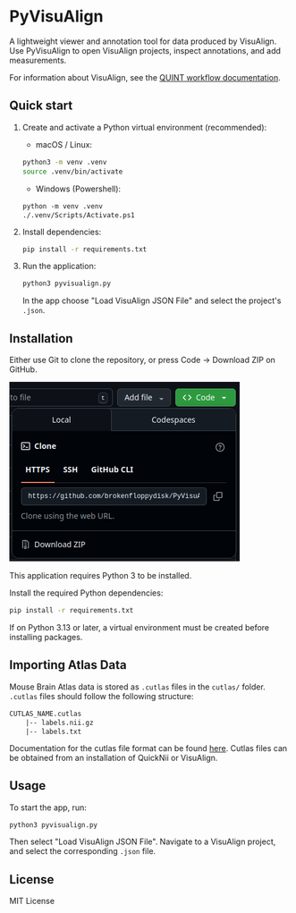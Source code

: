 # PyVisuAlign

A lightweight viewer and annotation tool for data produced by VisuAlign. Use PyVisuAlign to open VisuAlign projects, inspect annotations, and add measurements.

For information about VisuAlign, see the [QUINT workflow documentation](https://www.ebrains.eu/tools/quint-workflow).

## Quick start

1. Create and activate a Python virtual environment (recommended):
    - macOS / Linux:
    ```sh
    python3 -m venv .venv
    source .venv/bin/activate
    ```
    - Windows (Powershell):
    ```
    python -m venv .venv
    ./.venv/Scripts/Activate.ps1
    ```

2. Install dependencies:
   ```sh
   pip install -r requirements.txt
   ```

3. Run the application:
   ```sh
   python3 pyvisualign.py
   ```
   In the app choose "Load VisuAlign JSON File" and select the project's `.json`.


## Installation

Either use Git to clone the repository, or press Code -> Download ZIP on GitHub.

![Cloning](docs/image.png)

This application requires Python 3 to be installed.

Install the required Python dependencies:

```sh
pip install -r requirements.txt
```

If on Python 3.13 or later, a virtual environment must be created before installing packages.

## Importing Atlas Data

Mouse Brain Atlas data is stored as `.cutlas` files in the `cutlas/` folder. `.cutlas` files should follow the following structure:

```
CUTLAS_NAME.cutlas
    |-- labels.nii.gz
    |-- labels.txt
```

Documentation for the cutlas file format can be found [here](https://www.nitrc.org/plugins/mwiki/index.php?title=quicknii:Cutlas_file_format). 
Cutlas files can be obtained from an installation of QuickNii or VisuAlign.

## Usage

To start the app, run:

```sh
python3 pyvisualign.py
```

Then select "Load VisuAlign JSON File". Navigate to a VisuAlign project, and select the corresponding `.json` file.

## License

MIT License